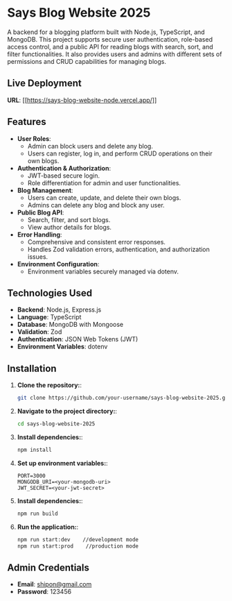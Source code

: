 # Says Blog Website 2025

A backend for a blogging platform built with Node.js, TypeScript, and MongoDB. This project supports secure user authentication, role-based access control, and a public API for reading blogs with search, sort, and filter functionalities. It also provides users and admins with different sets of permissions and CRUD capabilities for managing blogs.

## Live Deployment
**URL**: [[https://says-blog-website-node.vercel.app/]]

## Features
- **User Roles**:
  - Admin can block users and delete any blog.
  - Users can register, log in, and perform CRUD operations on their own blogs.
- **Authentication & Authorization**:
  - JWT-based secure login.
  - Role differentiation for admin and user functionalities.
- **Blog Management**:
  - Users can create, update, and delete their own blogs.
  - Admins can delete any blog and block any user.
- **Public Blog API**:
  - Search, filter, and sort blogs.
  - View author details for blogs.
- **Error Handling**:
  - Comprehensive and consistent error responses.
  - Handles Zod validation errors, authentication, and authorization issues.
- **Environment Configuration**:
  - Environment variables securely managed via dotenv.

## Technologies Used
- **Backend**: Node.js, Express.js
- **Language**: TypeScript
- **Database**: MongoDB with Mongoose
- **Validation**: Zod
- **Authentication**: JSON Web Tokens (JWT)
- **Environment Variables**: dotenv

## Installation

1. **Clone the repository:**:
   ```bash
   git clone https://github.com/your-username/says-blog-website-2025.git
2. **Navigate to the project directory:**:
   ```bash
   cd says-blog-website-2025
3. **Install dependencies:**:
   ```bash
   npm install
4. **Set up environment variables:**:
   ```env
   PORT=3000
   MONGODB_URI=<your-mongodb-uri>
   JWT_SECRET=<your-jwt-secret>
5. **Install dependencies:**:
   ```bash
   npm run build
6. **Run the application:**:
   ```bash
   npm run start:dev    //development mode
   npm run start:prod    //production mode
## Admin Credentials
- **Email**: shipon@gmail.com
- **Password**: 123456
   
